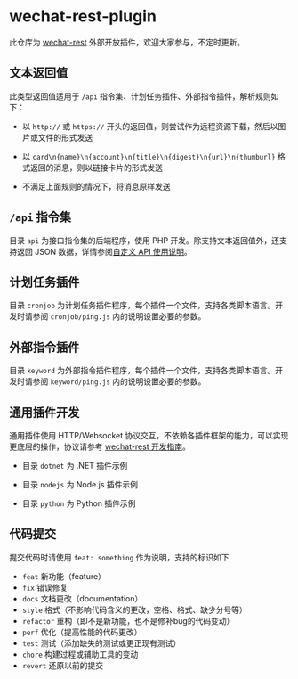 # wechat-rest-plugin

此仓库为 [wechat-rest](https://github.com/opentdp/wechat-rest) 外部开放插件，欢迎大家参与，不定时更新。

## 文本返回值

此类型返回值适用于 `/api` 指令集、计划任务插件、外部指令插件，解析规则如下：

- 以 `http://` 或 `https://` 开头的返回值，则尝试作为远程资源下载，然后以图片或文件的形式发送

- 以 `card\n{name}\n{account}\n{title}\n{digest}\n{url}\n{thumburl}` 格式返回的消息，则以链接卡片的形式发送

- 不满足上面规则的情况下，将消息原样发送

## `/api` 指令集

目录 `api` 为接口指令集的后端程序，使用 PHP 开发。除支持文本返回值外，还支持返回 JSON 数据，详情参阅[自定义 API 使用说明](https://github.com/opentdp/wechat-rest/tree/master/wclient#%E8%87%AA%E5%AE%9A%E4%B9%89-api-%E4%BD%BF%E7%94%A8%E8%AF%B4%E6%98%8E)。

## 计划任务插件

目录 `cronjob` 为计划任务插件程序，每个插件一个文件，支持各类脚本语言。开发时请参阅 `cronjob/ping.js` 内的说明设置必要的参数。

## 外部指令插件

目录 `keyword` 为外部指令插件程序，每个插件一个文件，支持各类脚本语言。开发时请参阅 `keyword/ping.js` 内的说明设置必要的参数。

## 通用插件开发

通用插件使用 HTTP/Websocket 协议交互，不依赖各插件框架的能力，可以实现更底层的操作，协议请参考 [wechat-rest 开发指南](https://github.com/opentdp/wechat-rest/tree/master?tab=readme-ov-file#%E5%BC%80%E5%8F%91%E6%8C%87%E5%8D%97)。

- 目录 `dotnet` 为 .NET 插件示例

- 目录 `nodejs` 为 Node.js 插件示例

- 目录 `python` 为 Python 插件示例

## 代码提交

提交代码时请使用 `feat: something` 作为说明，支持的标识如下

- `feat` 新功能（feature）
- `fix` 错误修复
- `docs` 文档更改（documentation）
- `style` 格式（不影响代码含义的更改，空格、格式、缺少分号等）
- `refactor` 重构（即不是新功能，也不是修补bug的代码变动）
- `perf` 优化（提高性能的代码更改）
- `test` 测试（添加缺失的测试或更正现有测试）
- `chore` 构建过程或辅助工具的变动
- `revert` 还原以前的提交
